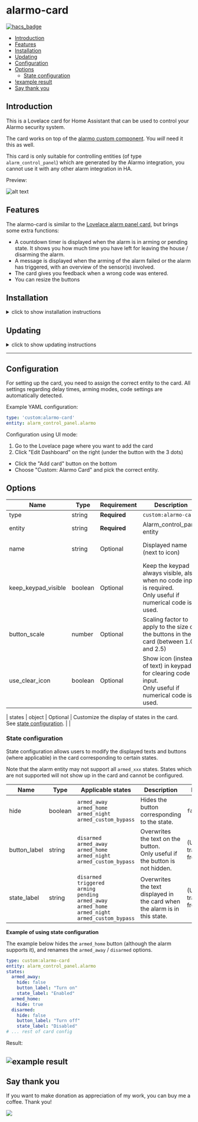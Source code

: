 # alarmo-card <!-- omit in TOC -->
[![hacs_badge](https://img.shields.io/badge/HACS-Custom-orange.svg)](https://github.com/custom-components/hacs)  


- [Introduction](#introduction)
- [Features](#features)
- [Installation](#installation)
- [Updating](#updating)
- [Configuration](#configuration)
- [Options](#options)
  - [State configuration](#state-configuration)
- [!example result](#)
- [Say thank you](#say-thank-you)

## Introduction
This is a Lovelace card for Home Assistant that can be used to control your Alarmo security system.

The card works on top of the [alarmo custom component](https://github.com/nielsfaber/alarmo). You *will* need it this as well.

This card is only suitable for controlling entities (of type `alarm_control_panel`) which are generated by the Alarmo integration, you cannot use it with any other alarm integration in HA.

Preview:

![alt text](https://github.com/nielsfaber/alarmo-card/blob/main/screenshots/alarmo-card.gif?raw=true "demonstration video")

## Features

The alarmo-card is similar to the [Lovelace alarm panel card](https://www.home-assistant.io/lovelace/alarm-panel/), but brings some extra functions:

* A countdown timer is displayed when the alarm is in arming or pending state. It shows you how much time you have left for leaving the house / disarming the alarm.
* A message is displayed when the arming of the alarm failed or the alarm has triggered, with an overview of the sensor(s) involved.
* The card gives you feedback when a wrong code was entered.
* You can resize the buttons

## Installation
<details>
<summary>click to show installation instructions </summary>

HACS installation:

Note: Ensure you have a www folder created as in config/www or the installation will succeed but fails silently
1. Click the Orange + button bottom right and search for Alarmo Card
2. Click on "Install" under the new card that just popped up.
3. Use the GUI; Configuration -> Lovelace Dashboards -> Resources Tab to add `/hacsfiles/alarmo-card/alarmo-card.js`, or add a reference to the card in the resources section of `configuration.yaml`:

```yaml
resources:
  - url: /hacsfiles/alarmo-card/alarmo-card.js
    type: module
```

Note: Ensure to install [`https://github.com/nielsfaber/alarmo`](https://github.com/nielsfaber/alarmo) and add the integration in order for the card to work properly. 


Manual installation

1. Download the latest release of `alarmo-card.js` [here](https://github.com/nielsfaber/alarmo-card/releases) and place it into `www/alarmo-card`.

2. Use the GUI; Configuration -> Lovelace Dashboards -> Resources Tab to add `/local/alarmo-card/alarmo-card.js?v=0`, or add a reference to the card in the resources section of `configuration.yaml`:

```yaml
resources:
  - url: /local/alarmo-card/alarmo-card.js?v=0
    type: module
```
</details>

## Updating

<details>
<summary>click to show updating instructions </summary>

Updating via HACS:
HACS should auto-remind you in the HACS tab when an update is available.

Updating manually:

Use `git pull` for manual installation updates.

Since most browsers will cache the Lovelace card code, you can force a refresh of  the browser by editing the entry in the `resources:` section in  `ui-lovelace.yaml`, by updating the version to `?v=(n+1)` (where `n` the current value).


</details>

---


## Configuration

For setting up the card, you need to assign the correct entity to the card.
All settings regarding delay times, arming modes, code settings are automatically detected.

Example YAML configuration:
```yaml
type: 'custom:alarmo-card'
entity: alarm_control_panel.alarmo
```

Configuration using UI mode:
1. Go to the Lovelace page where you want to add the card
2. Click "Edit Dashboard" on the right (under the button with the 3 dots)
* Click the "Add card" button on the bottom
* Choose "Custom: Alarmo Card" and pick the correct entity.

## Options
| Name                | Type    | Requirement  | Description                                                                                                    | Default            |
| ------------------- | ------- | ------------ | -------------------------------------------------------------------------------------------------------------- | ------------------ |
| type                | string  | **Required** | `custom:alarmo-card`                                                                                           |                    |
| entity              | string  | **Required** | Alarm_control_panel entity                                                                                     |                    |
| name                | string  | Optional     | Displayed name (next to icon)                                                                                  | (Take from entity) |
| keep_keypad_visible | boolean | Optional     | Keep the keypad always visible, also when no code input is required.<br>Only useful if numerical code is used. | `false`            |
| button_scale        | number  | Optional     | Scaling factor to apply to the size of the buttons in the card (between 1.0 and 2.5)                           | `1.0`              |
| use_clear_icon      | boolean | Optional     | Show icon (instead of text) in keypad for clearing code input.<br>Only useful if numerical code is used.       | `false`            |

| states              | object  | Optional     | Customize the display of states in the card.<br>See [state configuration](#state-configuration).            |                    |

### State configuration 
State configuration allows users to modify the displayed texts and buttons (where applicable) in the card corresponding to certain states.

Note that the alarm entity may not support all `armed_xxx` states. States which are not supported will not show up in the card and cannot be configured.

| Name         | Type    | Applicable states                                                                                                            | Description                                                                    | Default                   |
| ------------ | ------- | ---------------------------------------------------------------------------------------------------------------------------- | ------------------------------------------------------------------------------ | ------------------------- |
| hide         | boolean | `armed_away`<br>`armed_home`<br>`armed_night`<br>`armed_custom_bypass`                                                       | Hides the button corresponding to the state.                                   | `false`                   |
| button_label | string  | `disarmed`<br>`armed_away`<br>`armed_home`<br>`armed_night`<br>`armed_custom_bypass`                                         | Overwrites the text on the button.<br>Only useful if the button is not hidden. | (Use translation from HA) |
| state_label  | string  | `disarmed`<br>`triggered`<br>`arming`<br>`pending`<br>`armed_away`<br>`armed_home`<br>`armed_night`<br>`armed_custom_bypass` | Overwrites the text displayed in the card when the alarm is in this state.     | (Use translation from HA) |

**Example of using state configuration**

The example below hides the `armed_home` button (although the alarm supports it), and renames the `armed_away` / `disarmed` options.

```yaml
type: custom:alarmo-card
entity: alarm_control_panel.alarmo
states:
  armed_away:
    hide: false
    button_label: "Turn on"
    state_label: "Enabled"
  armed_home:
    hide: true
  disarmed:
    hide: false
    button_label: "Turn off"
    state_label: "Disabled"
# ... rest of card config
```
Result:

![example result](https://github.com/nielsfaber/alarmo-card/blob/main/screenshots/state-config-examplepng?raw=true "example result")
---

## Say thank you
If you want to make donation as appreciation of my work, you can buy me a coffee. Thank you!

<a href="https://www.buymeacoffee.com/vrdx7mi" target="_blank"><img src="https://www.buymeacoffee.com/assets/img/custom_images/orange_img.png"></a>

